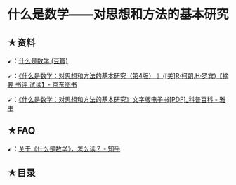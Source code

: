 # 什么是数学——对思想和方法的基本研究

## ★资料

➹：[什么是数学 (豆瓣)](https://book.douban.com/subject/10455982/)

➹：[《什么是数学：对思想和方法的基本研究（第4版） 》([美]R·柯朗,H·罗宾)【摘要 书评 试读】- 京东图书](https://item.jd.com/12172032.html#none)

➹：[《什么是数学：对思想和方法的基本研究》文字版电子书[PDF]_科普百科 - 雅书](https://yabook.org/post/1196.html)

## ★FAQ

➹：[关于《什么是数学》，怎么读？ - 知乎](https://www.zhihu.com/question/21644687)

## ★目录

